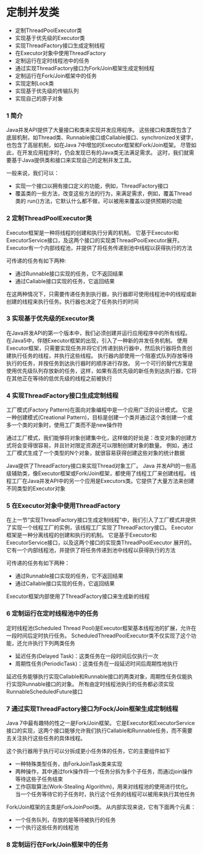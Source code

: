 定制并发类
========

- 定制ThreadPoolExecutor类
- 实现基于优先级的Executor类
- 实现ThreadFactory接口生成定制线程
- 在Executor对象中使用ThreadFactory
- 定制运行在定时线程池中的任务
- 通过实现ThreadFactory接口为Fork/Join框架生成定制线程
- 定制运行在Fork/Join框架中的任务
- 实现定制Lock类
- 实现基于优先级的传输队列
- 实现自己的原子对象

### 1 简介
Java并发API提供了大量接口和类来实现并发应用程序。
这些接口和类既包含了底层机制，如Thread类、Runnable接口或Callable接口、synchronized关键字，
也包含了高层机制，如在Java 7中增加的Executor框架和Fork/Join框架。
尽管如此，在开发应用程序时，仍会发现已有的Java类无法满足需求。
这时，我们就需要基于Java提供类和接口来实现自己的定制并发工具。

一般来说，我们可以：
- 实现一个接口以拥有接口定义的功能，例如，ThreadFactory接口
- 覆盖类的一些方法，改变这些方法的行为，来满足需求，例如，覆盖Thread类的
run()方法，它默认什么都不做，可以被用来覆盖以提供预期的功能

### 2 定制ThreadPoolExecutor类
Executor框架是一种将线程的创建和执行分离的机制。
它基于Executor和ExecutorService接口，及这两个接口的实现类ThreadPoolExecutor展开。
Executor有一个内部线程池，并提供了将任务传递到池中线程以获得执行的方法

可传递的任务有如下两种:
- 通过Runnable接口实现的任务，它不返回结果
- 通过Callable接口实现的任务，它返回结果

在这两种情况下，只需要传递任务到执行器，执行器即可使用线程池中的线程或新创建的线程来执行任务。执行器也决定了任务执行的时间

### 3 实现基于优先级的Executor类
在Java并发API的第一个版本中，我们必须创建并运行应用程序中的所有线程。
在Java5中，伴随Executor框架的出现，引入了一种新的并发任务机制。
使用Executor框架，只需要实现任务并将它们传递到执行器中，然后执行器将负责创建执行任务的线程，并执行这些线程。
执行器内部使用一个阻塞式队列存放等待执行的任务，并按任务到达执行器时的顺序进行存放。
另一个可行的替代方案是使用优先级队列存放新的任务，这样，如果有高优先级的新任务到达执行器，它将在其他正在等待的低优先级的线程之前被执行

### 4 实现ThreadFactory接口生成定制线程
工厂模式(Factory Pattern)在面向对象编程中是一个应用广泛的设计模式。
它是一种创建模式(Creational Pattern)，目标是创建一个类并通过这个类创建一个或多一个类的对象时，使用工厂类而不是new操作符

通过工厂模式，我们能够将对象创建集中化，这样做的好处是：改变对象的创建方式将会变得很容易，并且针对限定资源还可以限制创建对象的数量。
例如，通过工厂模式生成了一个类型的N个对象，就很容易获得创建这些对象的统计数据

Java提供了ThreadFactory接口来实现Thread对象工厂。
Java 并发API的一些高级辅助类，像Executor框架或Fork/Join框架，都使用了线程工厂来创建线程。
线程工厂在Java并发API中的另一个应用是Executors类。它提供了大量方法来创建不同类型的Executor对象

### 5 在Executor对象中使用ThreadFactory
在上一节“实现ThreadFactory接口生成定制线程”中，我们引入了工厂模式并提供了实现一个线程工厂的实例，该线程工厂实现了ThreadFactory接口。
Executor框架是一种分离线程的创建和执行的机制。
它是基于Executor和ExecutorService接口，以及这两个接口的实现类ThreadPoolExecutor 展开的。
它有一个内部线程池，并提供了将任务传递到池中线程以获得执行的方法

可传递的任务有如下两种：
- 通过Runnable接口实现的任务，它不返回结果
- 通过Callable接口实现的任务，它返回结果

Executor框架内部使用了ThreadFactory接口来生成新的线程

### 6 定制运行在定时线程池中的任务
定时线程池(Scheduled Thread Pool)是Executor框架基本线程池的扩展，允许在一段时间后定时执行任务。
ScheduledThreadPoolExecutor类不仅实现了这个功能，还允许执行下列两类任务

- 延迟任务(Delayed Task)：这类任务在一段时间后仅执行一次
- 周期性任务(PeriodicTask)：这类任务在一段延迟时间后周期性地执行

延迟任务能够执行实现Callable和Runnable接口的两类对象，周期性任务仅能执行实现Runnable接口的对象。
所有由定时线程池执行的任务都必须实现RunnableScheduledFuture接口

### 7 通过实现ThreadFactory接口为Fock/Join框架生成定制线程
Java 7中最有趣特的性之一是Fork/Join框架。
它是Executor和ExecutorService接口的实现，这两个接口能够允许我们执行Callable和Runnable任务，而不需要去关注执行这些任务的具体线程。

这个执行器用于执行可以分拆成更小任务体的任务，它的主要组件如下
- 一种特殊类型任务，由ForkJoinTask类来实现
- 两种操作，其中通过fork操作将一个任务分拆为多个子任务，而通过join操作等待这些子任务结束
- 工作窃取算法(Work-Stealing Algorithm)，用来对线程池的使用进行优化。
当一个任务等待它的子任务时，执行这个任务的线程可以被用来执行其他任务

Fork/Join框架的主类是ForkJoinPool类。
从内部实现来说，它有下面两个元素：
- 一个任务队列，存放的是等待被执行的任务
- 一个执行这些任务的线程池

### 8 定制运行在Fork/Join框架中的任务









